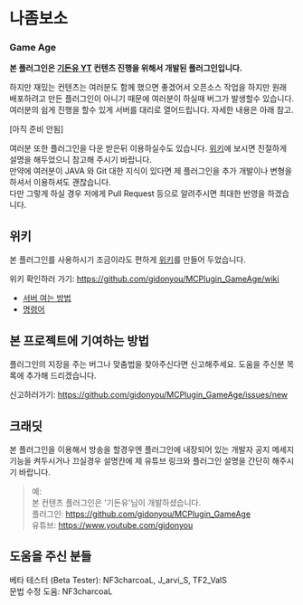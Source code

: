 # 나좀보소 #

### Game Age ###

**본 플러그인은 [기돈유 YT] 컨텐츠 진행을 위해서 개발된 플러그인입니다.**

하지만 재밌는 컨텐츠는 여러분도 함께 했으면 좋겠어서 오픈소스 작업을 하지만 원래 배포하려고 만든 플러그인이 아니기 때문에 여러분이 하실때 버그가 발생할수 있습니다.  
여러분의 쉽게 진행을 할수 있게 서버를 대리로 열어드립니다. 자세한 내용은 아래 참고.

[아직 준비 안됨]



여러분 또한 플러그인을 다운 받은뒤 이용하실수도 있습니다. [위키]에 보시면 친절하게 설명을 해두었으니 참고해 주시기 바랍니다.  
만약에 여러분이 JAVA 와 Git 대한 지식이 있다면 제 플러그인을 추가 개발이나 변형을 하셔서 이용하셔도 괜찮습니다.  
다만 그렇게 하실 경우 저에게 Pull Request 등으로 알려주시면 최대한 반영을 하겠습니다.  

## 위키 ##
본 플러그인를 사용하시기 조금이라도 편하게 [위키]를 만들어 두었습니다.

위키 확인하러 가기: https://github.com/gidonyou/MCPlugin_GameAge/wiki

- [서버 여는 방법](https://github.com/gidonyou/MCPlugin_GameAge/wiki/%EA%B2%8C%EC%9E%84-%EC%8B%9C%EC%9E%91-%EC%A4%80%EB%B9%84-%28%EC%89%AC%EC%9B%80%29)
- [명령어](https://github.com/gidonyou/MCPlugin_GameAge/wiki/%EB%AA%85%EB%A0%B9%EC%96%B4)

## 본 프로젝트에 기여하는 방법 ##

플러그인의 지장을 주는 버그나 맞춤법을 찾아주신다면 신고해주세요. 도움을 주신분 목록에 추가해 드리겠습니다.

신고하러가기: https://github.com/gidonyou/MCPlugin_GameAge/issues/new

## 크래딧 ##

본 플러그인을 이용해서 방송을 할경우엔 플러그인에 내장되어 있는 개발자 공지 메세지 기능을 켜두시거나 끄실경우 설명칸에 제 유튜브 링크와 플러그인 설명을 간단히 해주시기 바랍니다.

> 예:  
> 본 컨텐츠 플러그인은 '기돈유'님이 개발하셨습니다.  
> 플러그인: https://github.com/gidonyou/MCPlugin_GameAge  
> 유튜브: https://www.youtube.com/gidonyou

## 도움을 주신 분들 ##
베타 테스터 (Beta Tester): NF3charcoaL, J\_arvi\_S, TF2\_ValS  
문법 수정 도움: NF3charcoaL



[기돈유 YT]: https://www.youtube.com/gidonyou
[위키]: https://github.com/gidonyou/MCPlugin_GameAge/wiki
